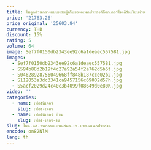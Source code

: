 ```yaml
---
title: โมดูลส่วนกลางแบบผสมตู้เก็บของอเนกประสงค์ล็อกเกอร์โมเดิร์นเรียบง่าย
price: '21763.26'
price_original: '25603.84'
currency: THB
discount: 15%
rating: 5
volume: 64
image: Sef7f0150db2343ee92c6a1deaec557581.jpg
images:
  - Sef7f0150db2343ee92c6a1deaec557581.jpg
  - S594b88d2b19f4c27a92a54f2a762d5b5t.jpg
  - S04628928756049668ff848b187cce02b2.jpg
  - S112053a3dc3341ca9457156c69002d57h.jpg
  - S5acf2029d24c40c3b4099f08649d0e80K.jpg
video: ''
categories:
  - name: เฟอร์นิเจอร์
    slug: เฟอร-เจอร
  - name: เฟอร์นิเจอร์ บ้าน
    slug: เฟอร-เจอร-าน
slug: โมด-ลส-วนกลางแบบผสมต-เก-บของอเนกประสงค
encode: on82NlM
lang: th
---
```

  